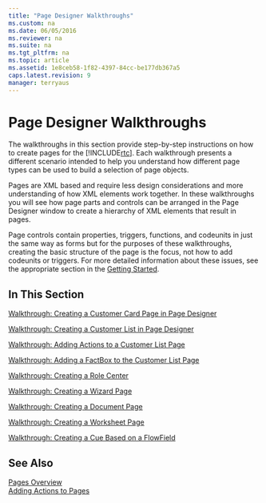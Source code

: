 ```yaml
---
title: "Page Designer Walkthroughs"
ms.custom: na
ms.date: 06/05/2016
ms.reviewer: na
ms.suite: na
ms.tgt_pltfrm: na
ms.topic: article
ms.assetid: 1e8ceb58-1f82-4397-84cc-be177db367a5
caps.latest.revision: 9
manager: terryaus
---
```

# Page Designer Walkthroughs
The walkthroughs in this section provide step\-by\-step instructions on how to create pages for the [!INCLUDE[rtc](../dynamics-nav/includes/rtc_md.md)]. Each walkthrough presents a different scenario intended to help you understand how different page types can be used to build a selection of page objects.  
  
 Pages are XML based and require less design considerations and more understanding of how XML elements work together. In these walkthroughs you will see how page parts and controls can be arranged in the Page Designer window to create a hierarchy of XML elements that result in pages.  
  
 Page controls contain properties, triggers, functions, and codeunits in just the same way as forms but for the purposes of these walkthroughs, creating the basic structure of the page is the focus, not how to add codeunits or triggers. For more detailed information about these issues, see the appropriate section in the [Getting Started](../dynamics-nav/Getting-Started.md).  
  
## In This Section  
 [Walkthrough: Creating a Customer Card Page in Page Designer](../Topic/Walkthrough:%20Creating%20a%20Customer%20Card%20Page%20in%20Page%20Designer.md)  
  
 [Walkthrough: Creating a Customer List in Page Designer](../Topic/Walkthrough:%20Creating%20a%20Customer%20List%20in%20Page%20Designer.md)  
  
 [Walkthrough: Adding Actions to a Customer List Page](../Topic/Walkthrough:%20Adding%20Actions%20to%20a%20Customer%20List%20Page.md)  
  
 [Walkthrough: Adding a FactBox to the Customer List Page](../Topic/Walkthrough:%20Adding%20a%20FactBox%20to%20the%20Customer%20List%20Page.md)  
  
 [Walkthrough: Creating a Role Center](../Topic/Walkthrough:%20Creating%20a%20Role%20Center.md)  
  
 [Walkthrough: Creating a Wizard Page](../Topic/Walkthrough:%20Creating%20a%20Wizard%20Page.md)  
  
 [Walkthrough: Creating a Document Page](../Topic/Walkthrough:%20Creating%20a%20Document%20Page.md)  
  
 [Walkthrough: Creating a Worksheet Page](../Topic/Walkthrough:%20Creating%20a%20Worksheet%20Page.md)  
  
 [Walkthrough: Creating a Cue Based on a FlowField](../Topic/Walkthrough:%20Creating%20a%20Cue%20Based%20on%20a%20FlowField.md)  
  
## See Also  
 [Pages Overview](../dynamics-nav/Pages-Overview.md)   
 [Adding Actions to Pages](../dynamics-nav/Adding-Actions-to-Pages.md)